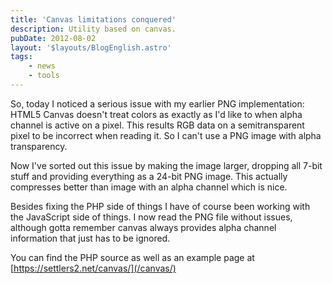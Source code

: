 ```yaml
---
title: 'Canvas limitations conquered'
description: Utility based on canvas.
pubDate: 2012-08-02
layout: '$layouts/BlogEnglish.astro'
tags:
    - news
    - tools
---
```


So, today I noticed a serious issue with my earlier PNG implementation: HTML5 Canvas doesn't treat colors as exactly as I'd like to when alpha channel is active on a pixel. This results RGB data on a semitransparent pixel to be incorrect when reading it. So I can't use a PNG image with alpha transparency.

Now I've sorted out this issue by making the image larger, dropping all 7-bit stuff and providing everything as a 24-bit PNG image. This actually compresses better than image with an alpha channel which is nice.

Besides fixing the PHP side of things I have of course been working with the JavaScript side of things. I now read the PNG file without issues, although gotta remember canvas always provides alpha channel information that just has to be ignored.

You can find the PHP source as well as an example page at [https://settlers2.net/canvas/](/canvas/)
